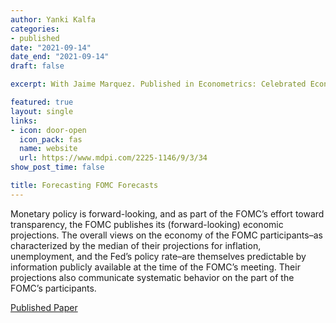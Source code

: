 ```yaml
---
author: Yanki Kalfa
categories:
- published
date: "2021-09-14"
date_end: "2021-09-14"
draft: false

excerpt: With Jaime Marquez. Published in Econometrics: Celebrated Econometricians David Hendry.

featured: true
layout: single
links:
- icon: door-open
  icon_pack: fas
  name: website
  url: https://www.mdpi.com/2225-1146/9/3/34
show_post_time: false

title: Forecasting FOMC Forecasts
---
```


Monetary policy is forward-looking, and as part of the FOMC’s effort toward transparency, the FOMC publishes its (forward-looking) economic projections. The overall views on the economy of the FOMC participants–as characterized by the median of their projections for inflation, unemployment, and the Fed’s policy rate–are themselves predictable by information publicly available at the time of the FOMC’s meeting. Their projections also communicate systematic behavior on the part of the FOMC’s participants.

[Published Paper](https://yankikalfa.netlify.app/research/forecastfomc/kalfa_marquez_forecasting_fomc.pdf)

